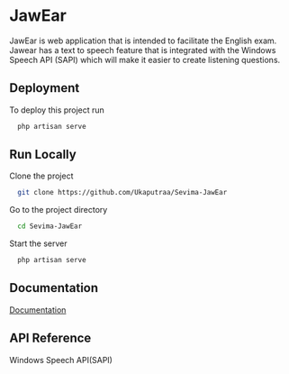 
# JawEar

JawEar is web application that is intended to facilitate the English exam. Jawear has a text to speech feature that is integrated with the Windows Speech API (SAPI) which will make it easier to create listening questions.


## Deployment

To deploy this project run

```bash
  php artisan serve
```


## Run Locally

Clone the project

```bash
  git clone https://github.com/Ukaputraa/Sevima-JawEar
```

Go to the project directory

```bash
  cd Sevima-JawEar
```

Start the server

```bash
  php artisan serve
```


## Documentation

[Documentation](https://laravel.com/docs/10.x)


## API Reference

Windows Speech API(SAPI)

